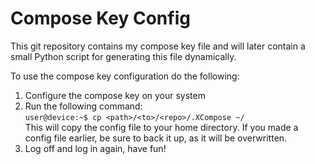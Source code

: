 # Compose Key Config
This git repository contains my compose key file and will later contain a small Python script for generating this file dynamically.

To use the compose key configuration do the following:
1. Configure the compose key on your system
2. Run the following command: <br>
`user@device:~$ cp <path>/<to>/<repo>/.XCompose ~/`<br>
This will copy the config file to your home directory. If you made a config file earlier, be sure to back it up, as it will be overwritten.
3. Log off and log in again, have fun!